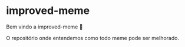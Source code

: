 # improved-meme

Bem vindo a improved-meme :tada:

O repositório onde entendemos como todo meme pode ser melhorado.

